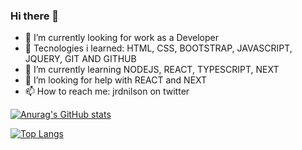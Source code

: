 ### Hi there 👋



- 🔭 I’m currently looking for work as a Developer
- 📖 Tecnologies i learned: HTML, CSS, BOOTSTRAP, JAVASCRIPT, JQUERY, GIT AND GITHUB
- 🌱 I’m currently learning NODEJS, REACT, TYPESCRIPT, NEXT
- 🤔 I’m looking for help with REACT and NEXT
- 📫 How to reach me: jrdnilson on twitter


[![Anurag's GitHub stats](https://github-readme-stats.vercel.app/api?username=jrdenilson)](https://github.com/anuraghazra/github-readme-stats)


[![Top Langs](https://github-readme-stats.vercel.app/api/top-langs/?username=jrdenilson)](https://github.com/anuraghazra/github-readme-stats)
